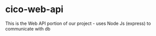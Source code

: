 # cico-web-api
This is the Web API portion of our project - uses Node Js (express) to communicate with db
